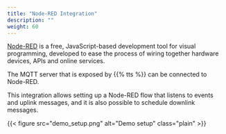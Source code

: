 ```yaml
---
title: "Node-RED Integration"
description: ""
weight: 60
---
```


[Node-RED](https://nodered.org/) is a free, JavaScript-based development tool for visual programming, developed to ease the process of wiring together hardware devices, APIs and online services.

The MQTT server that is exposed by {{% tts %}} can be connected to Node-RED. 

<!--more-->

This integration allows setting up a Node-RED flow that listens to events and uplink messages, and it is also possible to schedule downlink messages.

{{< figure src="demo_setup.png" alt="Demo setup" class="plain" >}}
